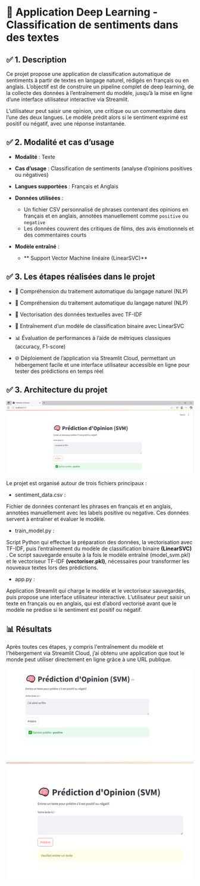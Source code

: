 # 🧠 Application Deep Learning - Classification de sentiments dans des textes

##  ✅ 1. Description

Ce projet propose une application de classification automatique de sentiments à partir de textes en langage naturel, rédigés en français ou en anglais.
L’objectif est de construire un pipeline complet de deep learning, de la collecte des données à l’entraînement du modèle, jusqu’à la mise en ligne d’une interface utilisateur interactive via Streamlit.

L’utilisateur peut saisir une opinion, une critique ou un commentaire dans l’une des deux langues.
Le modèle prédit alors si le sentiment exprimé est positif ou négatif, avec une réponse instantanée.

## ✅ 2. Modalité et cas d’usage


- **Modalité** : Texte

- **Cas d’usage** : Classification de sentiments (analyse d’opinions positives ou négatives)

- **Langues supportées** : Français et Anglais

- **Données utilisées** :
  - Un fichier CSV personnalisé de phrases contenant des opinions en français et en anglais, annotées manuellement comme `positive` ou `negative`
  - Les données couvrent des critiques de films, des avis émotionnels et des commentaires courts

- **Modèle entraîné** :
  - ** Support Vector Machine linéaire (LinearSVC)** 
  
 ## ✅ 3. Les étapes réalisées dans le projet

  
  
  - 🧠 Compréhension du traitement automatique du langage naturel (NLP)
  
  -  🧹 Compréhension du traitement automatique du langage naturel (NLP)
  - 🧮 Vectorisation des données textuelles avec TF-IDF
  - 🤖 Entraînement d’un modèle de classification binaire avec LinearSVC
  - 📊 Évaluation de performances à l’aide de métriques classiques (accuracy, F1-score)
  - 🌐 Déploiement de l’application via Streamlit Cloud, permettant un hébergement facile et une interface utilisateur accessible en ligne pour tester des prédictions en temps réel
## ✅ 3. Architecture du projet

![Texte alternatif](https://github.com/salma1232/sentiment-app/blob/829e4b4626131bff4a8f71f156638bbe135a15b0/captured.PNG)

Le projet est organisé autour de trois fichiers principaux :
  
  - sentiment_data.csv :

  Fichier de données contenant les phrases en français et en anglais, annotées manuellement avec les labels positive ou negative. Ces données servent à entraîner et évaluer le modèle.
  - train_model.py :

  Script Python qui effectue la préparation des données, la vectorisation avec TF-IDF, puis l’entraînement du modèle de classification binaire **(LinearSVC)** . Ce script sauvegarde ensuite à la fois le modèle entraîné (model_svm.pkl) et le vectoriseur TF-IDF **(vectoriser.pkl)**, nécessaires pour transformer les nouveaux textes lors des prédictions.
  - app.py : 

Application Streamlit qui charge le modèle et le vectoriseur sauvegardés, puis propose une interface utilisateur interactive. L’utilisateur peut saisir un texte en français ou en anglais, qui est d’abord vectorisé avant que le modèle ne prédise si le sentiment est positif ou négatif.

## 📊 Résultats

Après toutes ces étapes, y compris l'entraînement du modèle et l'hébergement via Streamlit Cloud, j’ai obtenu une application que tout le monde peut utiliser directement en ligne grâce à une URL publique.

![Texte alternatif](https://github.com/salma1232/sentiment-app/blob/589dfb0376dea5c5d91337a3046bc7bcfb80950d/Capturedd.PNG)
![Texte alternatif](https://github.com/salma1232/sentiment-app/blob/aff8eded67b95e45e781ef83985224e615d656c7/Capturej.PNG)




